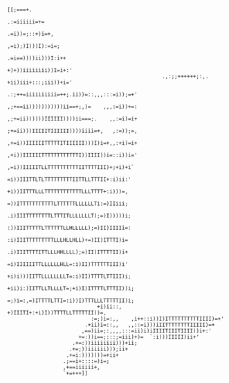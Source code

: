 


                                                                                          [[;===+.
                                                                                      .:=iiiiii=+=
                                                                                   .=i))=;::+)i=+,
                                                                                ,=i);)I)))I):=i=;
                                                                             .=i==))))ii)))I:i++
                                                                           +)+))iiiiiiii))I=i+:'
                                                      .,:;;++++++;:,.    +ii)iii+:::;iii))+i='
                                                   .:;++=iiiiiiiiii=++;.ii))=::,,,:::=i));=+'
                                                 ,;+==ii)))))))))))ii==+;,)=    ,,,:=i))+=:
                                               ,;+=ii))))))IIIIII))))ii===;.    ,,:=i)=i+
                                              ;+=ii)))IIIIITIIIIII))))iiii=+,   ,:=));=,
                                            ,+=i))IIIIIITTTTTITIIIIII)))I)i=+,,:+i)=i+  
                                           ,+i))IIIIIITTTTTTTTTTTTI))IIII))i=::i))i='
                                          ,=i))IIIIITLLTTTTTTTTTTIITTTTIII)+;+i)+i`
                                          =i))IIITTLTLTTTTTTTTTIITTLLTTTII+:i)ii:'
                                         +i))IITTTLLLTTTTTTTTTTTTLLLTTTT+:i)))=,
                                         =))ITTTTTTTTTTTLTTTTTTLLLLLLTi:=)IIiii;
                                        .i)IIITTTTTTTTLTTTITLLLLLLLT);=)I)))))i;
                                        :))IIITTTTTLTTTTTTLLHLLLLL);=)II)IIIIi=:
                                        :i)IIITTTTTTTTTLLLHLLHLL)+=)II)ITTTI)i=
                                        .i)IIITTTTITTLLLHHLLLL);=)II)ITTTTII)i+
                                        =i)IIIIIITTLLLLLLHLL=:i)II)TTTTTTIII)i'
                                      +i)i)))IITTLLLLLLLLT=:i)II)TTTTLTTIII)i;
                                    +ii)i:)IITTLLTLLLLT=;+i)I)ITTTTLTTTII))i;
                                   =;)i=:,=)ITTTTLTTI=:i))I)TTTLLLTTTTTII)i;
                                 +i)ii::,  +)IIITI+:+i)I))TTTTLLTTTTTII))=,
                               :=;)i=:,,    ,i++::i))I)ITTTTTTTTTTIIII)=+'
                             .+ii)i=::,,   ,,::=i)))iIITTTTTTTTIIIII)=+
                            ,==)ii=;:,,,,:::=ii)i)iIIIITIIITIIII))i+:'
                           +=:))i==;:::;=iii)+)=  `:i)))IIIII)ii+'
                         .+=:))iiiiiiii)))+ii;
                        .+=;))iiiiii)));ii+
                       .+=i:)))))))=+ii+
                      .;==i+::::=)i=;
                      ,+==iiiiii+,
                      `+=+++]]

